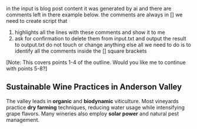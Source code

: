 in the input is blog post content
it was generated by ai and there are comments left in there
example below. the comments are always in []
we need to create script that
1. highlights all the lines with these comments and show it to me
2. ask for confirmation to delete them from input.txt and output the result to output.txt
do not touch or change anything else
all we need to do is to identify all the comments inside the [] square brackets


[Note: This covers points 1-4 of the outline. Would you like me to continue with points 5-8?]<h2>Sustainable Wine Practices in Anderson Valley</h2>
The valley leads in <strong>organic</strong> and <strong>biodynamic</strong> viticulture. Most vineyards practice <strong>dry farming</strong> techniques, reducing water usage while intensifying grape flavors. Many wineries also employ <strong>solar power</strong> and natural pest management.
